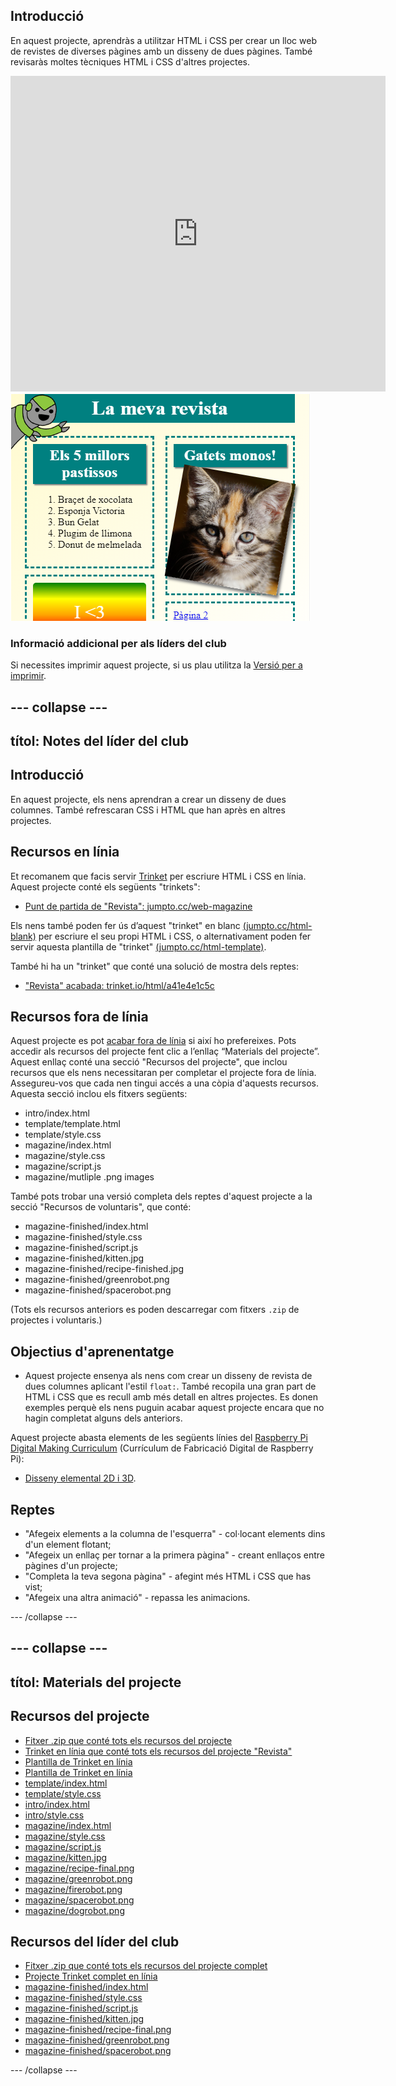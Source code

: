 ## Introducció

En aquest projecte, aprendràs a utilitzar HTML i CSS per crear un lloc web de revistes de diverses pàgines amb un disseny de dues pàgines. També revisaràs moltes tècniques HTML i CSS d'altres projectes.

<div class="trinket">
  <iframe src="https://trinket.io/embed/html/a41e4e1c5c?outputOnly=true&start=result" width="600" height="505" frameborder="0" marginwidth="0" marginheight="0" allowfullscreen>
  </iframe>
  <img src="images/magazine-final.png">
</div>

### Informació addicional per als líders del club

Si necessites imprimir aquest projecte, si us plau utilitza la [Versió per a imprimir](https://projects.raspberrypi.org/en/projects/magazine/print).

## \--- collapse \---

## títol: Notes del líder del club

## Introducció

En aquest projecte, els nens aprendran a crear un disseny de dues columnes. També refrescaran CSS i HTML que han après en altres projectes.

## Recursos en línia

Et recomanem que facis servir [Trinket](https://trinket.io/) per escriure HTML i CSS en línia. Aquest projecte conté els següents "trinkets":

* [Punt de partida de "Revista": jumpto.cc/web-magazine](http://jumpto.cc/web-magazine)

Els nens també poden fer ús d’aquest "trinket" en blanc [(jumpto.cc/html-blank)](http://jumpto.cc/html-blank) per escriure el seu propi HTML i CSS, o alternativament poden fer servir aquesta plantilla de "trinket" [(jumpto.cc/html-template)](http://jumpto.cc/html-template).

També hi ha un "trinket" que conté una solució de mostra dels reptes:

* ["Revista" acabada: trinket.io/html/a41e4e1c5c](https://trinket.io/html/a41e4e1c5c)

## Recursos fora de línia

Aquest projecte es pot [acabar fora de línia](https://www.codeclubprojects.org/en-GB/resources/webdev-working-offline/) si així ho prefereixes. Pots accedir als recursos del projecte fent clic a l’enllaç “Materials del projecte”. Aquest enllaç conté una secció "Recursos del projecte", que inclou recursos que els nens necessitaran per completar el projecte fora de línia. Assegureu-vos que cada nen tingui accés a una còpia d'aquests recursos. Aquesta secció inclou els fitxers següents:

* intro/index.html
* template/template.html
* template/style.css
* magazine/index.html
* magazine/style.css
* magazine/script.js
* magazine/mutliple .png images

També pots trobar una versió completa dels reptes d'aquest projecte a la secció "Recursos de voluntaris", que conté:

* magazine-finished/index.html
* magazine-finished/style.css
* magazine-finished/script.js
* magazine-finished/kitten.jpg
* magazine-finished/recipe-finished.jpg
* magazine-finished/greenrobot.png
* magazine-finished/spacerobot.png

(Tots els recursos anteriors es poden descarregar com fitxers `.zip` de projectes i voluntaris.)

## Objectius d'aprenentatge

* Aquest projecte ensenya als nens com crear un disseny de revista de dues columnes aplicant l'estil `float:`. També recopila una gran part de HTML i CSS que es recull amb més detall en altres projectes. Es donen exemples perquè els nens puguin acabar aquest projecte encara que no hagin completat alguns dels anteriors. 

Aquest projecte abasta elements de les següents línies del [Raspberry Pi Digital Making Curriculum](http://rpf.io/curriculum) (Currículum de Fabricació Digital de Raspberry Pi):

* [Disseny elemental 2D i 3D](https://www.raspberrypi.org/curriculum/design/creator).

## Reptes

* "Afegeix elements a la columna de l'esquerra" - col·locant elements dins d'un element flotant;
* "Afegeix un enllaç per tornar a la primera pàgina" - creant enllaços entre pàgines d'un projecte;
* "Completa la teva segona pàgina" - afegint més HTML i CSS que has vist;
* "Afegeix una altra animació" - repassa les animacions.

\--- /collapse \---

## \--- collapse \---

## títol: Materials del projecte

## Recursos del projecte

* [Fitxer .zip que conté tots els recursos del projecte](https://rpf.io/p/en/magazine-go)
* [Trinket en línia que conté tots els recursos del projecte "Revista"](http://jumpto.cc/web-magazine)
* [Plantilla de Trinket en línia](http://jumpto.cc/trinket-template)
* [Plantilla de Trinket en línia](http://jumpto.cc/trinket-blank)
* [template/index.html](resources/template-index.html)
* [template/style.css](resources/template-style.css)
* [intro/index.html](resources/intro-index.html)
* [intro/style.css](resources/intro-style.css)
* [magazine/index.html](resources/magazine-index.html)
* [magazine/style.css](resources/magazine-style.css)
* [magazine/script.js](resources/magazine-script.js)
* [magazine/kitten.jpg](resources/magazine-kitten.jpg)
* [magazine/recipe-final.png](resources/magazine-recipe-final.png)
* [magazine/greenrobot.png](resources/magazine-greenrobot.png)
* [magazine/firerobot.png](resources/magazine-firerobot.png)
* [magazine/spacerobot.png](resources/magazine-spacerobot.png)
* [magazine/dogrobot.png](resources/magazine-dogrobot.png)

## Recursos del líder del club

* [Fitxer .zip que conté tots els recursos del projecte complet](https://rpf.io/p/en/magazine-go)
* [Projecte Trinket complet en línia](https://trinket.io/html/a41e4e1c5c)
* [magazine-finished/index.html](resources/magazine-finished-index.html)
* [magazine-finished/style.css](resources/magazine-finished-style.css)
* [magazine-finished/script.js](resources/magazine-finished-script.js)
* [magazine-finished/kitten.jpg](resources/magazine-finished-kitten.jpg)
* [magazine-finished/recipe-final.png](resources/magazine-finished-recipe-final.png)
* [magazine-finished/greenrobot.png](resources/magazine-finished-greenrobot.png)
* [magazine-finished/spacerobot.png](resources/magazine-finished-spacerobot.png)

\--- /collapse \---